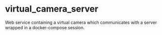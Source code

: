 # virtual_camera_server
Web service containing a virtual camera which communicates with a server wrapped in a docker-compose session.
